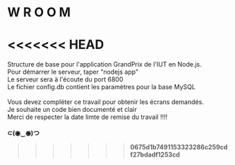 # W R O O M
<<<<<<< HEAD
=======
Structure de base pour l'application GrandPrix de l'IUT en Node.js. <br />
Pour démarrer le serveur, taper "nodejs app" <br />
Le serveur sera à l'écoute du port 6800 <br />
Le fichier config.db contient les paramètres pour la base MySQL <br /> </br>
Vous devez compléter ce travail pour obtenir les écrans demandés.  <br />
Je souhaite un code bien documenté et clair<br />
Merci de respecter la date limte de remise du travail !!!! <br /> <br />
<b> ⊂(◉‿◉)つ <b> <br />
>>>>>>> 0675d1b7491153323286c259cdf27bdadf1253cd
